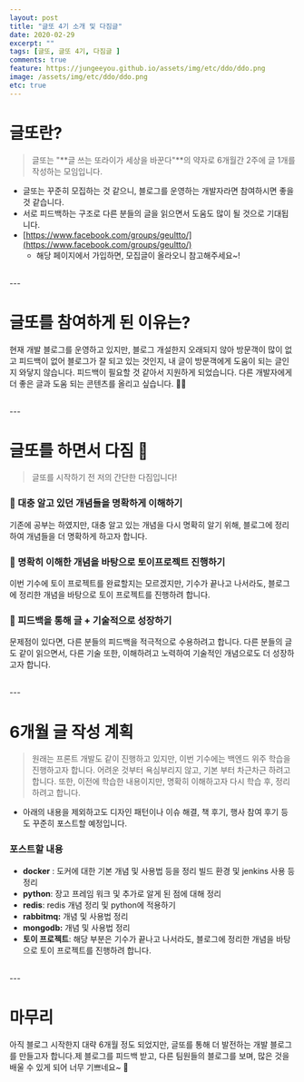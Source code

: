 ```yaml
---
layout: post
title: "글또 4기 소개 및 다짐글"
date: 2020-02-29
excerpt: ""
tags: [글또, 글또 4기, 다짐글 ]
comments: true
feature: https://jungeeyou.github.io/assets/img/etc/ddo/ddo.png
image: /assets/img/etc/ddo/ddo.png
etc: true
---
```


   
#  글또란?

> 글또는 "**글 쓰는 또라이가 세상을 바꾼다"**의 약자로 6개월간 2주에 글 1개를 작성하는 모임입니다.

- 글또는 꾸준히 모집하는 것 같으니, 블로그를 운영하는 개발자라면 참여하시면 좋을 것 같습니다.
- 서로 피드백하는 구조로 다른 분들의 글을 읽으면서 도움도 많이 될 것으로 기대됩니다.
- [https://www.facebook.com/groups/geultto/](https://www.facebook.com/groups/geultto/)
    - 해당 페이지에서 가입하면, 모집글이 올라오니 참고해주세요~!   
   
 <br>
---
   
   
#  글또를 참여하게 된 이유는?
현재 개발 블로그를 운영하고 있지만, 블로그 개설한지 오래되지 않아 방문객이 많이 없고 피드백이 없어 블로그가 잘 되고 있는 것인지, 내 글이 방문객에게 도움이 되는 글인지 와닿지 않습니다. 피드백이 필요할 것 같아서 지원하게 되었습니다. 다른 개발자에게 더 좋은 글과 도움 되는 콘텐츠를 올리고 싶습니다. 👩‍💻     
   
<br>
---
   
   
# 글또를 하면서 다짐 👊

> 글또를 시작하기 전 저의 간단한 다짐입니다!

### 📌 대충 알고 있던 개념들을 명확하게 이해하기
기존에 공부는 하였지만, 대충 알고 있는 개념을 다시 명확히 알기 위해, 블로그에 정리하여 개념들을 더 명확하게 하고자 합니다. 

### 📌 명확히 이해한 개념을 바탕으로 토이프로젝트 진행하기
이번 기수에 토이 프로젝트를 완료할지는 모르겠지만, 기수가 끝나고 나서라도, 블로그에 정리한 개념을 바탕으로 토이 프로젝트를 진행하려 합니다. 

### 📌 피드백을 통해 글 + 기술적으로 성장하기
문제점이 있다면, 다른 분들의 피드백을 적극적으로 수용하려고 합니다. 다른 분들의 글도 같이 읽으면서, 다른 기술 또한, 이해하려고 노력하여 기술적인 개념으로도 더 성장하고자 합니다.     
   
 
<br>
---
   
   
# 6개월 글 작성 계획

> 원래는 프론트 개발도 같이 진행하고 있지만, 이번 기수에는 백엔드 위주 학습을 진행하고자 합니다. 어려운 것부터 욕심부리지 않고, 기본 부터 차근차근 하려고 합니다. 또한, 이전에 학습한 내용이지만, 명확히 이해하고자 다시 학습 후, 정리하려고 합니다.

- 아래의 내용을 제외하고도 디자인 패턴이나 이슈 해결, 책 후기, 행사 참여 후기 등도 꾸준히 포스트할 예정입니다.

### 포스트할 내용
- **docker** : 도커에 대한 기본 개념 및 사용법 등을 정리 빌드 환경 및  jenkins 사용 등 정리
- **python**: 장고 프레임 워크 및 추가로 알게 된 점에 대해 정리
- **redis**: redis 개념 정리 및  python에 적용하기
- **rabbitmq:** 개념 및 사용법 정리
- **mongodb:** 개념 및 사용법 정리
- **토이 프로젝트**: 해당 부분은 기수가 끝나고 나서라도, 블로그에 정리한 개념을 바탕으로 토이 프로젝트를 진행하려 합니다.

<br>
---
   
# 마무리
아직 블로그 시작한지 대략 6개월 정도 되었지만, 글또를 통해 더 발전하는 개발 블로그를 만들고자 합니다.제 블로그를 피드백 받고, 다른 팀원들의 블로그를 보며, 많은 것을 배울 수 있게 되어 너무 기쁘네요~ 👏
